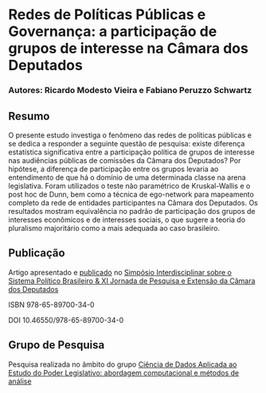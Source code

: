 # Redes de Políticas Públicas e Governança: a participação de grupos de interesse na Câmara dos Deputados

### Autores: Ricardo Modesto Vieira e Fabiano Peruzzo Schwartz

## Resumo

O presente estudo investiga o fenômeno das redes de políticas públicas e se dedica a responder a seguinte questão de pesquisa: existe diferença estatística significativa entre a participação política de grupos de interesse nas audiências públicas de comissões da Câmara dos Deputados? Por hipótese, a diferença de participação entre os grupos levaria ao entendimento de que há o domínio de uma determinada classe na arena legislativa. Foram utilizados o teste não paramétrico de Kruskal-Wallis e o post hoc de Dunn, bem como a técnica de ego-network para mapeamento completo da rede de entidades participantes na Câmara dos Deputados. Os resultados mostram equivalência no padrão de participação dos grupos de interesses econômicos e de interesses sociais, o que sugere a teoria do pluralismo majoritário como a mais adequada ao caso brasileiro.

## Publicação

Artigo apresentado e [publicado](https://bd.camara.leg.br/bd/handle/bdcamara/40730) no [Simpósio Interdisciplinar sobre o Sistema Político Brasileiro & XI Jornada de Pesquisa e Extensão da Câmara dos Deputados](https://impa.br/eventos-do-impa/2021-2/sistema-politico-do-brasil/)

ISBN 978-65-89700-34-0

DOI 10.46550/978-65-89700-34-0

## Grupo de Pesquisa

Pesquisa realizada no âmbito do grupo [Ciência de Dados Aplicada ao Estudo do Poder Legislativo: abordagem computacional e métodos de análise](http://dgp.cnpq.br/dgp/espelhogrupo/9712095383739020)
